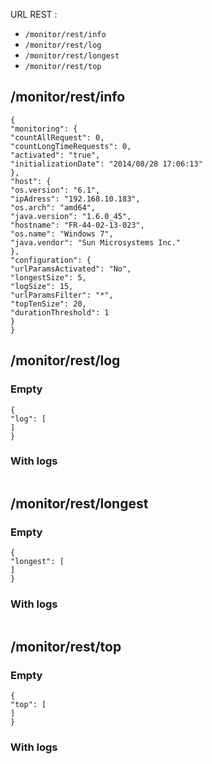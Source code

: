 URL REST : 

* ```/monitor/rest/info```
* ```/monitor/rest/log```
* ```/monitor/rest/longest```
* ```/monitor/rest/top```

## /monitor/rest/info
```
{
"monitoring": {
"countAllRequest": 0,
"countLongTimeRequests": 0,
"activated": "true",
"initializationDate": "2014/08/28 17:06:13"
},
"host": {
"os.version": "6.1",
"ipAdress": "192.168.10.183",
"os.arch": "amd64",
"java.version": "1.6.0_45",
"hostname": "FR-44-02-13-023",
"os.name": "Windows 7",
"java.vendor": "Sun Microsystems Inc."
},
"configuration": {
"urlParamsActivated": "No",
"longestSize": 5,
"logSize": 15,
"urlParamsFilter": "*",
"topTenSize": 20,
"durationThreshold": 1
}
}
```

## /monitor/rest/log
### Empty
```
{
"log": [
]
}
```

### With logs
```
```

## /monitor/rest/longest
### Empty
```
{
"longest": [
]
}
```

### With logs
```

```

## /monitor/rest/top
### Empty
```
{
"top": [
]
}
```

### With logs
```
```
